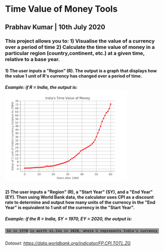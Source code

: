 # Time Value of Money Tools
## Prabhav Kumar | 10th July 2020

### This project allows you to: 1) Visualise the value of a currency over a period of time 2) Calculate the time value of money in a particular region (country,continent, etc.) at a given time, relative to a base year. 

#### 1) The user inputs a "Region" (R). The output is a graph that displays how the value 1 unit of R's currency has changed over a period of time.
##### Example: if R = India, the output is: ![India's currency value since 1960](example.png)

#### 2) The user inputs a "Region" (R), a "Start Year" (SY), and a "End Year" (EY). Then using World Bank data, the calculator uses CPI as a discount rate to determine and output how many units of the currency in the "End Year" is equivalent to 1 unit of the currency in the "Start Year". 
##### Example: if the R = India, SY = 1970, EY = 2020, the output is: 
![India Time Value Calculator](example2.png)

###### Dataset: https://data.worldbank.org/indicator/FP.CPI.TOTL.ZG
